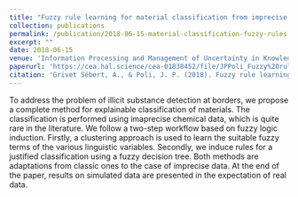 ```yaml
---
title: "Fuzzy rule learning for material classification from imprecise data"
collection: publications
permalink: /publication/2018-06-15-material-classification-fuzzy-rules
excerpt: ""
date: 2018-06-15
venue: 'Information Processing and Management of Uncertainty in Knowledge-Based Systems. Theory and Foundations: 17th International Conference (IPMU 2018)'
paperurl: 'https://cea.hal.science/cea-01838452/file/JPPoli_Fuzzy%20rule%20learning%20for%20material%20classification%20from%20imprecise%20data.pdf'
citation: 'Grivet Sébert, A., & Poli, J. P. (2018). Fuzzy rule learning for material classification from imprecise data. In Information Processing and Management of Uncertainty in Knowledge-Based Systems. Theory and Foundations: 17th International Conference, IPMU 2018, Cádiz, Spain, June 11-15, 2018, Proceedings, Part I 17 (pp. 62-73). Springer International Publishing.'
---
```

To address the problem of illicit substance detection at borders, we propose a complete method for explainable classification of materials. The classification is performed using imaprecise chemical data, which is quite rare in the literature. We follow a two-step workflow based on fuzzy logic induction. Firstly, a clustering approach is used to learn the suitable fuzzy terms of the various linguistic variables. Secondly, we induce rules for a justified classification using a fuzzy decision tree. Both methods are adaptations from classic ones to the case of imprecise data. At the end of the paper, results on simulated data are presented in the expectation of real data.
